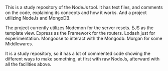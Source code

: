 This is a study repository of the NodeJs tool. 
It has text files, and comments on the code, explaining its concepts and how it works.
And a project utilizing NodeJs and MongoDB.

The project currently utilizes Nodemon for the server resets.
EJS as the template view.
Express as the Framework for the routers.
Lodash just for experimentation.
Mongoose to interact with the Mongodb.
Morgan for some Middlewares.

It is a study repository, so it has a lot of commented code showing the different ways to make something, at first with raw NodeJs, afterward with all the facilities above.
